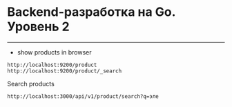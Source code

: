 # Backend-разработка на Go. Уровень 2

---

* show products in browser
```
http://localhost:9200/product
http://localhost:9200/product/_search
```

Search products
```
http://localhost:3000/api/v1/product/search?q=эле
```

